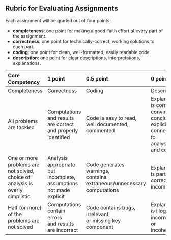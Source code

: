 ## Rubric for Evaluating Assignments


Each assignment will be graded out of four points: 

- __completeness__: one point for making a good-faith effort at every part of the assignment.
- __correctness__: one point for technically-correct, working solutions to each part.
- __coding__: one point for clean, well-formatted, easily readable code.
- __description__: one point for clear descriptions, interpretations, explanations.



<table>
  <thead>
    <tr>
      <th align="left">Core Competency</th>
      <th align="left">1 point</th>
      <th align="left">0.5 point</th>
      <th align="left">0 point</th>
    </tr>
  </thead>
  <tbody>
    <tr>
      <td>Completeness </td>
      <td>Correctness</td>
      <td>Coding</td>
      <td>Description</td>
    </tr>
    <tr>
      <td>All problems are tackled</td>
      <td>Computations and results are correct and properly identified</td>
      <td>Code is easy to read, well documented, commented</td>
      <td>Explanation is correct, convincing, <br>
      	conclusions explicitly connected to <br>
      	analysis and context</td>
    </tr>
    <tr>
      <td>One or more problems are not solved,<br>
      	choice of analysis is overly simplistic</td>
      <td>Analysis appropriate but incomplete,<br>
      	assumptions not made explicit</td>
      <td>Code generates warnings,<br>
      	contains extraneous/unnecessary computations</td>
      <td>Explanation is partially <br>
      	correct but incomplete</td>
    </tr>
    <tr>
      <td>Half (or more) of the problems are not solved</td>
      <td>Computations contain errors<br>
      	and results are incorrect</td>
      <td>Code contains bugs, irrelevant, <br>
      	or missing key component</td>
      <td>Explanation is illogical, incorrect <br>
      	or incoherent</td>
    </tr>
  </tbody>
</table>
